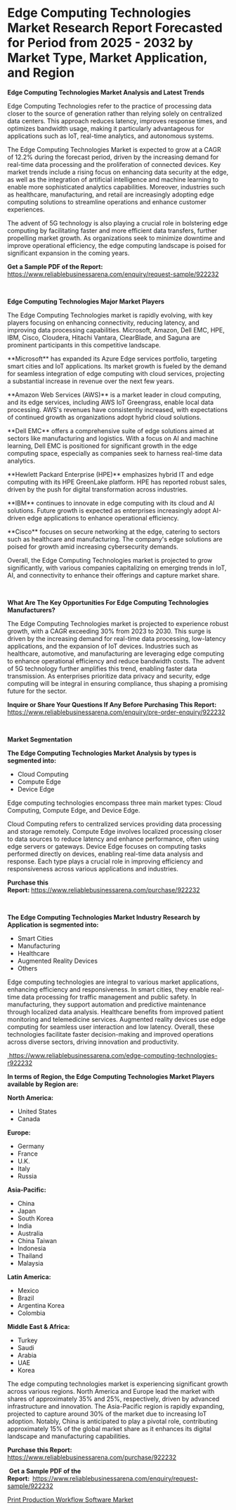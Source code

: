 <p><h1>Edge Computing Technologies Market Research Report Forecasted for Period from 2025 -  2032 by Market Type, Market Application, and Region</h1></p><p><strong>Edge Computing Technologies Market Analysis and Latest Trends</strong></p>
<p><p>Edge Computing Technologies refer to the practice of processing data closer to the source of generation rather than relying solely on centralized data centers. This approach reduces latency, improves response times, and optimizes bandwidth usage, making it particularly advantageous for applications such as IoT, real-time analytics, and autonomous systems. </p><p>The Edge Computing Technologies Market is expected to grow at a CAGR of 12.2% during the forecast period, driven by the increasing demand for real-time data processing and the proliferation of connected devices. Key market trends include a rising focus on enhancing data security at the edge, as well as the integration of artificial intelligence and machine learning to enable more sophisticated analytics capabilities. Moreover, industries such as healthcare, manufacturing, and retail are increasingly adopting edge computing solutions to streamline operations and enhance customer experiences. </p><p>The advent of 5G technology is also playing a crucial role in bolstering edge computing by facilitating faster and more efficient data transfers, further propelling market growth. As organizations seek to minimize downtime and improve operational efficiency, the edge computing landscape is poised for significant expansion in the coming years.</p></p>
<p><strong>Get a Sample PDF of the Report:&nbsp;</strong> <a href="https://www.reliablebusinessarena.com/enquiry/request-sample/922232?utm_campaign=1841&utm_medium=2&utm_source=Github&utm_content=ia&utm_term=07032025&utm_id=edge-computing-technologies">https://www.reliablebusinessarena.com/enquiry/request-sample/922232</a></p>
<p>&nbsp;</p>
<p><strong>Edge Computing Technologies Major Market Players</strong></p>
<p><p>The Edge Computing Technologies market is rapidly evolving, with key players focusing on enhancing connectivity, reducing latency, and improving data processing capabilities. Microsoft, Amazon, Dell EMC, HPE, IBM, Cisco, Cloudera, Hitachi Vantara, ClearBlade, and Saguna are prominent participants in this competitive landscape.</p><p>**Microsoft** has expanded its Azure Edge services portfolio, targeting smart cities and IoT applications. Its market growth is fueled by the demand for seamless integration of edge computing with cloud services, projecting a substantial increase in revenue over the next few years.</p><p>**Amazon Web Services (AWS)** is a market leader in cloud computing, and its edge services, including AWS IoT Greengrass, enable local data processing. AWS's revenues have consistently increased, with expectations of continued growth as organizations adopt hybrid cloud solutions.</p><p>**Dell EMC** offers a comprehensive suite of edge solutions aimed at sectors like manufacturing and logistics. With a focus on AI and machine learning, Dell EMC is positioned for significant growth in the edge computing space, especially as companies seek to harness real-time data analytics.</p><p>**Hewlett Packard Enterprise (HPE)** emphasizes hybrid IT and edge computing with its HPE GreenLake platform. HPE has reported robust sales, driven by the push for digital transformation across industries.</p><p>**IBM** continues to innovate in edge computing with its cloud and AI solutions. Future growth is expected as enterprises increasingly adopt AI-driven edge applications to enhance operational efficiency.</p><p>**Cisco** focuses on secure networking at the edge, catering to sectors such as healthcare and manufacturing. The company's edge solutions are poised for growth amid increasing cybersecurity demands.</p><p>Overall, the Edge Computing Technologies market is projected to grow significantly, with various companies capitalizing on emerging trends in IoT, AI, and connectivity to enhance their offerings and capture market share.</p></p>
<p>&nbsp;</p>
<p><strong>What Are The Key Opportunities For Edge Computing Technologies Manufacturers?</strong></p>
<p><p>The Edge Computing Technologies market is projected to experience robust growth, with a CAGR exceeding 30% from 2023 to 2030. This surge is driven by the increasing demand for real-time data processing, low-latency applications, and the expansion of IoT devices. Industries such as healthcare, automotive, and manufacturing are leveraging edge computing to enhance operational efficiency and reduce bandwidth costs. The advent of 5G technology further amplifies this trend, enabling faster data transmission. As enterprises prioritize data privacy and security, edge computing will be integral in ensuring compliance, thus shaping a promising future for the sector.</p></p>
<p><strong>Inquire or Share Your Questions If Any Before Purchasing This Report:</strong> <a href="https://www.reliablebusinessarena.com/enquiry/pre-order-enquiry/922232?utm_campaign=1841&utm_medium=2&utm_source=Github&utm_content=ia&utm_term=07032025&utm_id=edge-computing-technologies">https://www.reliablebusinessarena.com/enquiry/pre-order-enquiry/922232</a></p>
<p>&nbsp;</p>
<p><strong>Market Segmentation</strong></p>
<p><strong>The Edge Computing Technologies Market Analysis by types is segmented into:</strong></p>
<p><ul><li>Cloud Computing</li><li>Compute Edge</li><li>Device Edge</li></ul></p>
<p><p>Edge computing technologies encompass three main market types: Cloud Computing, Compute Edge, and Device Edge. </p><p>Cloud Computing refers to centralized services providing data processing and storage remotely. Compute Edge involves localized processing closer to data sources to reduce latency and enhance performance, often using edge servers or gateways. Device Edge focuses on computing tasks performed directly on devices, enabling real-time data analysis and response. Each type plays a crucial role in improving efficiency and responsiveness across various applications and industries.</p></p>
<p><strong>Purchase this Report:&nbsp;</strong><a href="https://www.reliablebusinessarena.com/purchase/922232?utm_campaign=1841&utm_medium=2&utm_source=Github&utm_content=ia&utm_term=07032025&utm_id=edge-computing-technologies">https://www.reliablebusinessarena.com/purchase/922232</a></p>
<p>&nbsp;</p>
<p><strong>The Edge Computing Technologies Market Industry Research by Application is segmented into:</strong></p>
<p><ul><li>Smart Cities</li><li>Manufacturing</li><li>Healthcare</li><li>Augmented Reality Devices</li><li>Others</li></ul></p>
<p><p>Edge computing technologies are integral to various market applications, enhancing efficiency and responsiveness. In smart cities, they enable real-time data processing for traffic management and public safety. In manufacturing, they support automation and predictive maintenance through localized data analysis. Healthcare benefits from improved patient monitoring and telemedicine services. Augmented reality devices use edge computing for seamless user interaction and low latency. Overall, these technologies facilitate faster decision-making and improved operations across diverse sectors, driving innovation and productivity.</p></p>
<p><a href="https://www.reliablebusinessarena.com/edge-computing-technologies-r922232?utm_campaign=1841&utm_medium=2&utm_source=Github&utm_content=ia&utm_term=07032025&utm_id=edge-computing-technologies">&nbsp;https://www.reliablebusinessarena.com/edge-computing-technologies-r922232</a></p>
<p><strong>In terms of Region, the Edge Computing Technologies Market Players available by Region are:</strong></p>
<p>
    <p> <strong> North America: </strong>
        <ul>
            <li>United States</li>
            <li>Canada</li>
        </ul>
        </p> 
    <p> <strong> Europe: </strong>
        <ul>
            <li>Germany</li>
            <li>France</li>
            <li>U.K.</li>
            <li>Italy</li>
            <li>Russia</li>
        </ul>
        </p> 
    <p> <strong> Asia-Pacific: </strong>
        <ul>
            <li>China</li>
            <li>Japan</li>
            <li>South Korea</li>
            <li>India</li>
            <li>Australia</li>
            <li>China Taiwan</li>
            <li>Indonesia</li>
            <li>Thailand</li>
            <li>Malaysia</li>
        </ul>
        </p> 
    <p> <strong> Latin America: </strong>
        <ul>
            <li>Mexico</li>
            <li>Brazil</li>
            <li>Argentina Korea</li>
            <li>Colombia</li>
        </ul>
        </p> 
    <p> <strong> Middle East & Africa: </strong>
        <ul>
            <li>Turkey</li>
            <li>Saudi</li>
            <li>Arabia</li>
            <li>UAE</li>
            <li>Korea</li>
        </ul>
    </p>
    </p>
<p><p>The edge computing technologies market is experiencing significant growth across various regions. North America and Europe lead the market with shares of approximately 35% and 25%, respectively, driven by advanced infrastructure and innovation. The Asia-Pacific region is rapidly expanding, projected to capture around 30% of the market due to increasing IoT adoption. Notably, China is anticipated to play a pivotal role, contributing approximately 15% of the global market share as it enhances its digital landscape and manufacturing capabilities.</p></p>
<p><strong>Purchase this Report: </strong><a href="https://www.reliablebusinessarena.com/purchase/922232?utm_campaign=1841&utm_medium=2&utm_source=Github&utm_content=ia&utm_term=07032025&utm_id=edge-computing-technologies">https://www.reliablebusinessarena.com/purchase/922232</a></p>
<p>&nbsp;<strong>Get a Sample PDF of the Report:&nbsp;&nbsp;</strong><a href="https://www.reliablebusinessarena.com/enquiry/request-sample/922232?utm_campaign=1841&utm_medium=2&utm_source=Github&utm_content=ia&utm_term=07032025&utm_id=edge-computing-technologies">https://www.reliablebusinessarena.com/enquiry/request-sample/922232</a></p>
<p><strong></strong></p>
<p><p><a href="https://github.com/julyju69/Market-Research-Report-List-6/blob/main/print-production-workflow-software-market.md?utm_campaign=1841&utm_medium=2&utm_source=Github&utm_content=ia&utm_term=07032025&utm_id=edge-computing-technologies">Print Production Workflow Software Market</a></p></p>
